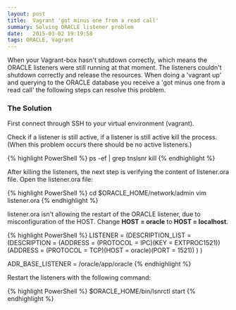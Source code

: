 ```yaml
---
layout: post
title:  Vagrant 'got minus one from a read call'
summary: Solving ORACLE listener problem
date:   2015-03-02 19:19:58
tags: ORACLE, Vagrant
---
```


When your Vagrant-box hasn't shutdown correctly, which means the ORACLE listeners were still running at that moment.
The listeners couldn't shutdown correctly and release the resources. When doing a 'vagrant up' and querying to the ORACLE database you receive a 'got minus one from a read call' the following steps can resolve this problem.

### The Solution

First connect through SSH to your virtual environment (vagrant).

Check if a listener is still active, if a listener is still active kill the process. (When this problem occurs there should be no active listeners.)

{% highlight PowerShell %}
    ps -ef | grep tnslsnr
kill <processID>
{% endhighlight %}

After killing the listeners, the next step is verifying the content of listener.ora file. Open the listener.ora file:

{% highlight PowerShell %}
    cd $ORACLE_HOME/network/admin
vim listener.ora
{% endhighlight %}

listener.ora isn't allowing the restart of the ORACLE listener, due to misconfiguration of the HOST. Change **HOST = oracle** to **HOST = localhost**.

{% highlight PowerShell %}
    LISTENER =
      (DESCRIPTION_LIST =
        (DESCRIPTION =
          (ADDRESS = (PROTOCOL = IPC)(KEY = EXTPROC1521))
          (ADDRESS = (PROTOCOL = TCP)(HOST = oracle)(PORT = 1521))
        )
      )

ADR_BASE_LISTENER = /oracle/app/oracle
{% endhighlight %}

Restart the listeners with the following command:

{% highlight PowerShell %}
    $ORACLE_HOME/bin/lsnrctl start
{% endhighlight %}